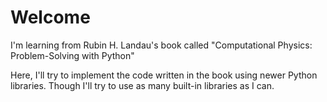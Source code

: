 # Welcome

I'm learning from Rubin H. Landau's book called "Computational Physics: Problem-Solving with Python"

Here, I'll try to implement the code written in the book using newer Python libraries. Though I'll try to use as many built-in libraries as I can.
